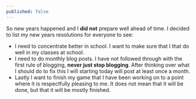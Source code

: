 ```yaml
---
published: false
---
```


So new years happened and I **did not** prepare well ahead of time. I decided to list my new years resolutions for everyone to see:
- I need to concentrate better in school. I want to make sure that I that do well in my classes at school.
- I need to do monthly blog posts. I have not followed through with the first rule of blogging, **never just stop blogging**. After thinking over what I should do to fix this I will starting today will post at least once a month.
- Lastly I want to finish my game that I have been working on to a point where it is respectfully pleasing to me. It does not mean that it will be done, but that it will be mostly finished.
